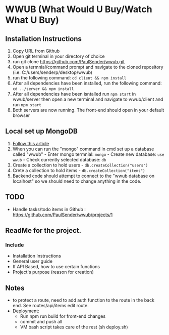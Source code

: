 # WWUB (What Would U Buy/Watch What U Buy)

## Installation Instructions
  1. Copy URL from Github
  2. Open git terminal in your directory of choice
  3. run git clone https://github.com/PaulSender/wwub.git
  4. Open a termnial/command prompt and navigate to the cloned repository (i.e: C:/users/senderp/desktop/wwub)
  5. run the following command: ```cd client && npm install``` 
  6. After all dependencies have been installed, run the following command: ```cd ../server && npm install```
  7. After all dependencies have been isntalled run ```npm start``` in wwub/server then open a new terminal and navigate to wwub/client and run ```npm start```
  8. Both servers are now running. The front-end should open in your default browser

## Local set up MongoDB
  1. [Follow this article](https://medium.com/@LondonAppBrewery/how-to-download-install-mongodb-on-windows-4ee4b3493514)
  2. When you can run the "mongo" command in cmd set up a database called "wwub"
    - Enter mongo termnial: ```mongo```
    - Create new database: ```use wwub```
    - Check currently selected database: ```db```
  3. Create a collection to hold users
    - ```db.createCollection("users")```
  4. Crete a collection to hold items
    - ```db.createCollection("items")```
  5. Backend code should attempt to connect to the "wwub database on localhost" so we should need to change anything in the code.


## TODO
  - Handle tasks/todo items in Github : https://github.com/PaulSender/wwub/projects/1

## ReadMe for the project.

  ### Include
  - Installation Instructions
  - General user guide
  - If API Based, how to use certain functions
  - Project's purpose (reason for creation)

## Notes
  - to protect a route, need to add auth function to the route in the back end. See routes/api/items edit route.
  - Deployment: 
    - Run npm run build for front-end changes
    - commit and push all
    - VM bash script takes care of the rest (sh deploy.sh)
